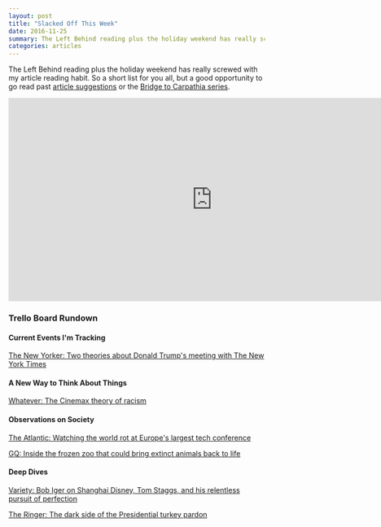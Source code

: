 ```yaml
---
layout: post
title: "Slacked Off This Week"
date: 2016-11-25
summary: The Left Behind reading plus the holiday weekend has really screwed with my article reading habit. So a short list for you all, but a good opportunity to go read...
categories: articles
---
```

The Left Behind reading plus the holiday weekend has really screwed with my article reading habit. So a short list for you all, but a good opportunity to go read past <a href="hsureads.github.io/category/articles/">article suggestions</a> or the <a href="hsureads.github.io/category/Bridge-to-Carpathia/">Bridge to Carpathia series</a>.

<iframe src="https://trello.com/b/08c8DABD.html" width="800" height="400" frameborder="0" style="border:0" allowfullscreen></iframe>

<h3>Trello Board Rundown</h3>

<h4>Current Events I'm Tracking</h4>

<a href="http://www.newyorker.com/news/john-cassidy/two-theories-about-donald-trumps-meeting-with-the-new-york-times" target="_blank" onclick="trackOutboundLink('http://www.newyorker.com/news/john-cassidy/two-theories-about-donald-trumps-meeting-with-the-new-york-times'); return false;">The New Yorker: Two theories about Donald Trump's meeting with The New York Times</a>

<h4>A New Way to Think About Things</h4>

<a href="http://whatever.scalzi.com/2016/11/10/the-cinemax-theory-of-racism/" target="_blank" onclick="trackOutboundLink('http://whatever.scalzi.com/2016/11/10/the-cinemax-theory-of-racism/'); return false;">Whatever: The Cinemax theory of racism</a>

<h4>Observations on Society</h4>

<a href="http://www.theatlantic.com/technology/archive/2016/11/the-warped-world-of-web-summit/508442/" target="_blank" onclick="trackOutboundLink('http://www.theatlantic.com/technology/archive/2016/11/the-warped-world-of-web-summit/508442/'); return false;">The Atlantic: Watching the world rot at Europe's largest tech conference</a>

<a href="http://www.gq.com/story/inside-the-frozen-zoo-that-could-bring-extinct-animals-back-to-life" target="_blank" onclick="trackOutboundLink('http://www.gq.com/story/inside-the-frozen-zoo-that-could-bring-extinct-animals-back-to-life'); return false;">GQ: Inside the frozen zoo that could bring extinct animals back to life</a>

<h4>Deep Dives</h4>

<a href="http://variety.com/2016/film/features/bob-iger-disney-ceo-shanghai-tom-staggs-1201923645/" target="_blank" onclick="trackOutboundLink('http://variety.com/2016/film/features/bob-iger-disney-ceo-shanghai-tom-staggs-1201923645/'); return false;">Variety: Bob Iger on Shanghai Disney, Tom Staggs, and his relentless pursuit of perfection</a>

<a href="https://theringer.com/presidential-turkey-pardon-2016-168b5e647e34#.39t0xymh0" target="_blank" onclick="trackOutboundLink('https://theringer.com/presidential-turkey-pardon-2016-168b5e647e34#.39t0xymh0'); return false;">The Ringer: The dark side of the Presidential turkey pardon</a>
